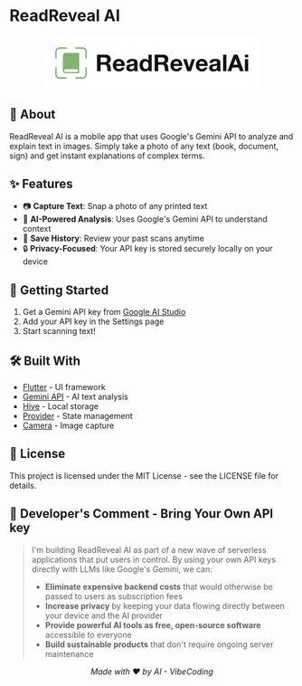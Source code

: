# ReadReveal AI

<p align="center">
  <img src="assets/images/full_RRA.png" alt="ReadReveal AI Logo" width="380">
</p>

## 📖 About

ReadReveal AI is a mobile app that uses Google's Gemini API to analyze and explain text in images. Simply take a photo of any text (book, document, sign) and get instant explanations of complex terms.

## ✨ Features

- 📷 **Capture Text**: Snap a photo of any printed text
- 🧠 **AI-Powered Analysis**: Uses Google's Gemini API to understand context
- 💾 **Save History**: Review your past scans anytime
- 🔒 **Privacy-Focused**: Your API key is stored securely locally on your device

## 🔧 Getting Started

1. Get a Gemini API key from [Google AI Studio](https://ai.google.dev/)
2. Add your API key in the Settings page
3. Start scanning text!

## 🛠️ Built With

- [Flutter](https://flutter.dev/) - UI framework
- [Gemini API](https://ai.google.dev/) - AI text analysis
- [Hive](https://docs.hivedb.dev/) - Local storage
- [Provider](https://pub.dev/packages/provider) - State management
- [Camera](https://pub.dev/packages/camera) - Image capture

## 📄 License

This project is licensed under the MIT License - see the LICENSE file for details.

## 💭 Developer's Comment - Bring Your Own API key

> I'm building ReadReveal AI as part of a new wave of serverless applications that put users in control. By using your own API keys directly with LLMs like Google's Gemini, we can:
> 
> - **Eliminate expensive backend costs** that would otherwise be passed to users as subscription fees
> - **Increase privacy** by keeping your data flowing directly between your device and the AI provider
> - **Provide powerful AI tools as free, open-source software** accessible to everyone
> - **Build sustainable products** that don't require ongoing server maintenance

<p align="center">
  <em>Made with ❤️ by AI - VibeCoding</em>
</p>
